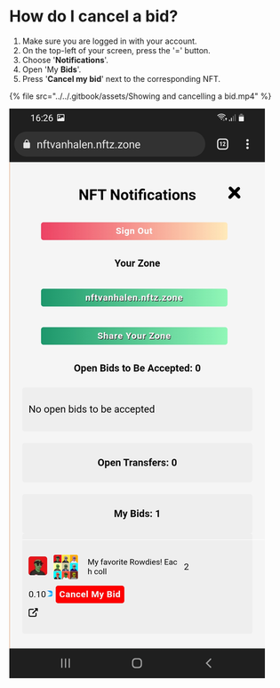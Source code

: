 # How do I cancel a bid?



1. Make sure you are logged in with your account.
2. On the top-left of your screen, press the '=' button.
3. Choose '**Notifications**'.
4. Open 'My **Bids**'.&#x20;
5. Press '**Cancel my bid**' next to the corresponding NFT.&#x20;

{% file src="../../.gitbook/assets/Showing and cancelling a bid.mp4" %}

![](<../../.gitbook/assets/Opening closing bids.jpg>)
